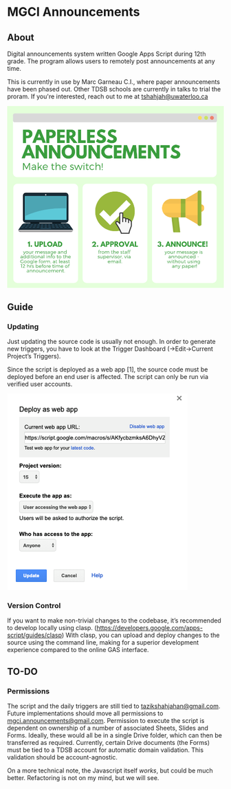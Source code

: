# MGCI Announcements

## About 
Digital announcements system written Google Apps Script during 12th grade. The program allows users to remotely post announcements at any time.

This is currently in use by Marc Garneau C.I., where paper announcements have been phased out. Other TDSB schools are currently in talks to trial the proram. If you're interested, reach out to me at tshahjah@uwaterloo.ca

![Hype poster. Creds: Probably Hannah Nie](/images/branding.png)

## Guide

### Updating
Just updating the source code is usually not enough. In order to generate new triggers, you have to look at the Trigger Dashboard (->Edit->Current Project’s Triggers).

Since the script is deployed as a web app [1], the source code must be deployed before an end user is affected. The script can only be run via verified user accounts.

![Fig 1: Deployment configuration](/images/deployment.png)



### Version Control
If you want to make non-trivial changes to the codebase, it’s recommended to develop locally using clasp. (https://developers.google.com/apps-script/guides/clasp) With clasp, you can upload and deploy changes to the source using the command line, making for a superior development experience compared to the online GAS interface. 

## TO-DO

### Permissions
The script and the daily triggers are still tied to tazikshahjahan@gmail.com. Future implementations should move all permissions to mgci.announcements@gmail.com. Permission to execute the script is dependent on ownership of a number of associated Sheets, Slides and Forms. Ideally, these would all be in a single Drive folder, which can then be transferred as required. Currently, certain Drive documents (the Forms) must be tied to a TDSB account for automatic domain validation. This validation should be account-agnostic.

On a more technical note, the Javascript itself *works*, but could be much better. Refactoring is not on my mind, but we will see. 
